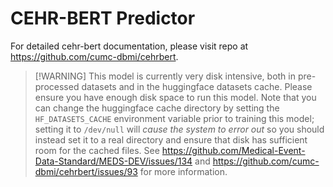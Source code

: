 # CEHR-BERT Predictor

For detailed cehr-bert documentation, please visit repo at https://github.com/cumc-dbmi/cehrbert.

> \[!WARNING\]
> This model is currently very disk intensive, both in pre-processed datasets and in the huggingface datasets
> cache. Please ensure you have enough disk space to run this model. Note that you can change the huggingface
> cache directory by setting the `HF_DATASETS_CACHE` environment variable prior to training this model;
> setting it to `/dev/null` will _cause the system to error out_ so you should instead set it to a real
> directory and ensure that disk has sufficient room for the cached files. See
> https://github.com/Medical-Event-Data-Standard/MEDS-DEV/issues/134 and
> https://github.com/cumc-dbmi/cehrbert/issues/93 for more information.
